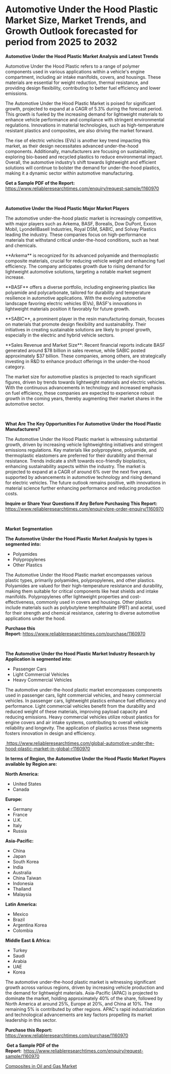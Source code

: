 <p><h1>Automotive Under the Hood Plastic Market Size, Market Trends, and Growth Outlook forecasted for period from 2025 to 2032</h1></p><p><strong>Automotive Under the Hood Plastic Market Analysis and Latest Trends</strong></p>
<p><p>Automotive Under the Hood Plastic refers to a range of polymer components used in various applications within a vehicle's engine compartment, including air intake manifolds, covers, and housings. These materials are essential for weight reduction, thermal resistance, and providing design flexibility, contributing to better fuel efficiency and lower emissions.</p><p>The Automotive Under the Hood Plastic Market is poised for significant growth, projected to expand at a CAGR of 5.3% during the forecast period. This growth is fueled by the increasing demand for lightweight materials to enhance vehicle performance and compliance with stringent environmental regulations. Innovations in material technologies, such as high-temperature resistant plastics and composites, are also driving the market forward.</p><p>The rise of electric vehicles (EVs) is another key trend impacting this market, as their design necessitates advanced under-the-hood components. Additionally, manufacturers are focusing on sustainability, exploring bio-based and recycled plastics to reduce environmental impact. Overall, the automotive industry’s shift towards lightweight and efficient solutions will continue to bolster the demand for under-the-hood plastics, making it a dynamic sector within automotive manufacturing.</p></p>
<p><strong>Get a Sample PDF of the Report:&nbsp;</strong> <a href="https://www.reliableresearchtimes.com/enquiry/request-sample/1160970?utm_campaign=3511&utm_medium=2&utm_source=Github&utm_content=ia&utm_term=22032025&utm_id=automotive-under-the-hood-plastic">https://www.reliableresearchtimes.com/enquiry/request-sample/1160970</a></p>
<p>&nbsp;</p>
<p><strong>Automotive Under the Hood Plastic Major Market Players</strong></p>
<p><p>The automotive under-the-hood plastic market is increasingly competitive, with major players such as Arkema, BASF, Borealis, Dow DuPont, Exxon Mobil, LyondellBasell Industries, Royal DSM, SABIC, and Solvay Plastics leading the industry. These companies focus on high-performance materials that withstand critical under-the-hood conditions, such as heat and chemicals.</p><p>**Arkema** is recognized for its advanced polyamide and thermoplastic composite materials, crucial for reducing vehicle weight and enhancing fuel efficiency. The company anticipates growth due to rising demand for lightweight automotive solutions, targeting a notable market segment increase.</p><p>**BASF** offers a diverse portfolio, including engineering plastics like polyamide and polycarbonate, tailored for durability and temperature resilience in automotive applications. With the evolving automotive landscape favoring electric vehicles (EVs), BASF's innovations in lightweight materials position it favorably for future growth.</p><p>**SABIC**, a prominent player in the resin manufacturing domain, focuses on materials that promote design flexibility and sustainability. Their initiatives in creating sustainable solutions are likely to propel growth, especially in the electric and hybrid vehicle sectors.</p><p>**Sales Revenue and Market Size**: Recent financial reports indicate BASF generated around $78 billion in sales revenue, while SABIC posted approximately $37 billion. These companies, among others, are strategically investing in R&D to enhance product offerings in the under-the-hood category. </p><p>The market size for automotive plastics is projected to reach significant figures, driven by trends towards lightweight materials and electric vehicles. With the continuous advancements in technology and increased emphasis on fuel efficiency, these companies are expected to experience robust growth in the coming years, thereby augmenting their market shares in the automotive sector.</p></p>
<p>&nbsp;</p>
<p><strong>What Are The Key Opportunities For Automotive Under the Hood Plastic Manufacturers?</strong></p>
<p><p>The Automotive Under the Hood Plastic market is witnessing substantial growth, driven by increasing vehicle lightweighting initiatives and stringent emissions regulations. Key materials like polypropylene, polyamide, and thermoplastic elastomers are preferred for their durability and thermal resistance. Trends indicate a shift towards eco-friendly bioplastics, enhancing sustainability aspects within the industry. The market is projected to expand at a CAGR of around 6% over the next five years, supported by advancements in automotive technology and rising demand for electric vehicles. The future outlook remains positive, with innovations in material science further enhancing performance and reducing production costs.</p></p>
<p><strong>Inquire or Share Your Questions If Any Before Purchasing This Report:</strong> <a href="https://www.reliableresearchtimes.com/enquiry/pre-order-enquiry/1160970?utm_campaign=3511&utm_medium=2&utm_source=Github&utm_content=ia&utm_term=22032025&utm_id=automotive-under-the-hood-plastic">https://www.reliableresearchtimes.com/enquiry/pre-order-enquiry/1160970</a></p>
<p>&nbsp;</p>
<p><strong>Market Segmentation</strong></p>
<p><strong>The Automotive Under the Hood Plastic Market Analysis by types is segmented into:</strong></p>
<p><ul><li>Polyamides</li><li>Polypropylenes</li><li>Other Plastics</li></ul></p>
<p><p>The Automotive Under the Hood Plastic market encompasses various plastic types, primarily polyamides, polypropylenes, and other plastics. Polyamides are valued for their high-temperature resistance and durability, making them suitable for critical components like heat shields and intake manifolds. Polypropylenes offer lightweight properties and cost-effectiveness, commonly used in covers and housings. Other plastics include materials such as polybutylene terephthalate (PBT) and acetal, used for their strength and chemical resistance, catering to diverse automotive applications under the hood.</p></p>
<p><strong>Purchase this Report:&nbsp;</strong><a href="https://www.reliableresearchtimes.com/purchase/1160970?utm_campaign=3511&utm_medium=2&utm_source=Github&utm_content=ia&utm_term=22032025&utm_id=automotive-under-the-hood-plastic">https://www.reliableresearchtimes.com/purchase/1160970</a></p>
<p>&nbsp;</p>
<p><strong>The Automotive Under the Hood Plastic Market Industry Research by Application is segmented into:</strong></p>
<p><ul><li>Passenger Cars</li><li>Light Commercial Vehicles</li><li>Heavy Commercial Vehicles</li></ul></p>
<p><p>The automotive under-the-hood plastic market encompasses components used in passenger cars, light commercial vehicles, and heavy commercial vehicles. In passenger cars, lightweight plastics enhance fuel efficiency and performance. Light commercial vehicles benefit from the durability and reduced weight of these materials, improving payload capacity and reducing emissions. Heavy commercial vehicles utilize robust plastics for engine covers and air intake systems, contributing to overall vehicle reliability and longevity. The application of plastics across these segments fosters innovation in design and efficiency.</p></p>
<p><a href="https://www.reliableresearchtimes.com/global-automotive-under-the-hood-plastic-market-in-global-r1160970?utm_campaign=3511&utm_medium=2&utm_source=Github&utm_content=ia&utm_term=22032025&utm_id=automotive-under-the-hood-plastic">&nbsp;https://www.reliableresearchtimes.com/global-automotive-under-the-hood-plastic-market-in-global-r1160970</a></p>
<p><strong>In terms of Region, the Automotive Under the Hood Plastic Market Players available by Region are:</strong></p>
<p>
    <p> <strong> North America: </strong>
        <ul>
            <li>United States</li>
            <li>Canada</li>
        </ul>
        </p> 
    <p> <strong> Europe: </strong>
        <ul>
            <li>Germany</li>
            <li>France</li>
            <li>U.K.</li>
            <li>Italy</li>
            <li>Russia</li>
        </ul>
        </p> 
    <p> <strong> Asia-Pacific: </strong>
        <ul>
            <li>China</li>
            <li>Japan</li>
            <li>South Korea</li>
            <li>India</li>
            <li>Australia</li>
            <li>China Taiwan</li>
            <li>Indonesia</li>
            <li>Thailand</li>
            <li>Malaysia</li>
        </ul>
        </p> 
    <p> <strong> Latin America: </strong>
        <ul>
            <li>Mexico</li>
            <li>Brazil</li>
            <li>Argentina Korea</li>
            <li>Colombia</li>
        </ul>
        </p> 
    <p> <strong> Middle East & Africa: </strong>
        <ul>
            <li>Turkey</li>
            <li>Saudi</li>
            <li>Arabia</li>
            <li>UAE</li>
            <li>Korea</li>
        </ul>
    </p>
    </p>
<p><p>The automotive under-the-hood plastic market is witnessing significant growth across various regions, driven by increasing vehicle production and the demand for lightweight materials. Asia-Pacific (APAC) is projected to dominate the market, holding approximately 40% of the share, followed by North America at around 25%, Europe at 20%, and China at 10%. The remaining 5% is contributed by other regions. APAC's rapid industrialization and technological advancements are key factors propelling its market leadership in this sector.</p></p>
<p><strong>Purchase this Report: </strong><a href="https://www.reliableresearchtimes.com/purchase/1160970?utm_campaign=3511&utm_medium=2&utm_source=Github&utm_content=ia&utm_term=22032025&utm_id=automotive-under-the-hood-plastic">https://www.reliableresearchtimes.com/purchase/1160970</a></p>
<p>&nbsp;<strong>Get a Sample PDF of the Report:&nbsp;&nbsp;</strong><a href="https://www.reliableresearchtimes.com/enquiry/request-sample/1160970?utm_campaign=3511&utm_medium=2&utm_source=Github&utm_content=ia&utm_term=22032025&utm_id=automotive-under-the-hood-plastic">https://www.reliableresearchtimes.com/enquiry/request-sample/1160970</a></p>
<p><strong></strong></p>
<p><p><a href="https://github.com/beyeagamizjp/Market-Research-Report-List-1/blob/main/composites-in-oil-and-gas-market.md?utm_campaign=3511&utm_medium=2&utm_source=Github&utm_content=ia&utm_term=22032025&utm_id=automotive-under-the-hood-plastic">Composites in Oil and Gas Market</a></p></p>